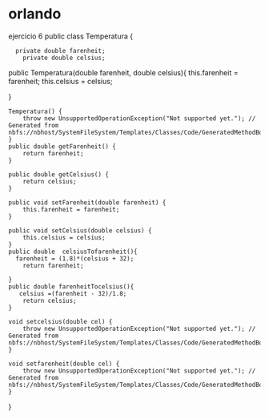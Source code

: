 # orlando
ejercicio 6
public class Temperatura {
    

      private double farenheit;
        private double celsius;


public Temperatura(double farenheit, double celsius){
       this.farenheit = farenheit;
       this.celsius = celsius;
       

}

    Temperatura() {
        throw new UnsupportedOperationException("Not supported yet."); // Generated from nbfs://nbhost/SystemFileSystem/Templates/Classes/Code/GeneratedMethodBody
    }
    public double getFarenheit() {
        return farenheit;
    }

    public double getCelsius() {
        return celsius;
    }

    public void setFarenheit(double farenheit) {
        this.farenheit = farenheit;
    }

    public void setCelsius(double celsius) {
        this.celsius = celsius;
    }
    public double  celsiusTofarenheit(){
      farenheit = (1.8)*(celsius + 32);
        return farenheit;
        
    }       
    public double farenheitTocelsius(){
       celsius =(farenheit - 32)/1.8;
        return celsius;
    }

    void setcelsius(double cel) {
        throw new UnsupportedOperationException("Not supported yet."); // Generated from nbfs://nbhost/SystemFileSystem/Templates/Classes/Code/GeneratedMethodBody
    }

    void setfarenheit(double cel) {
        throw new UnsupportedOperationException("Not supported yet."); // Generated from nbfs://nbhost/SystemFileSystem/Templates/Classes/Code/GeneratedMethodBody
    }

    

   
}

        

